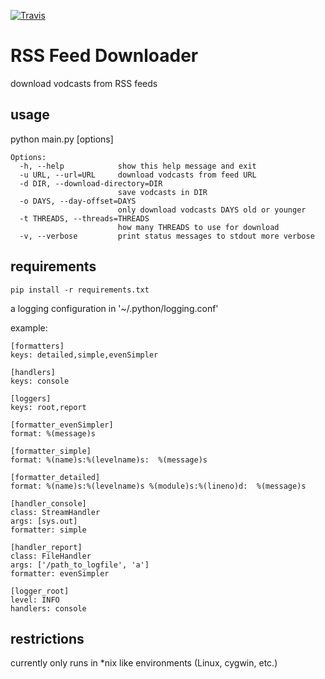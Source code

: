 [![Travis](https://img.shields.io/travis/dachrisch/rss-feed-downloader.svg?maxAge=2592000)](https://travis-ci.org/dachrisch/rss-feed-downloader)

RSS Feed Downloader
===================

download vodcasts from RSS feeds

usage
-----

python main.py [options]

    Options:
      -h, --help            show this help message and exit
      -u URL, --url=URL     download vodcasts from feed URL
      -d DIR, --download-directory=DIR
                            save vodcasts in DIR
      -o DAYS, --day-offset=DAYS
                            only download vodcasts DAYS old or younger
      -t THREADS, --threads=THREADS
                            how many THREADS to use for download
      -v, --verbose         print status messages to stdout more verbose

requirements
------------

    pip install -r requirements.txt

a logging configuration in '~/.python/logging.conf'

example:

    [formatters]
    keys: detailed,simple,evenSimpler
     
    [handlers]
    keys: console
     
    [loggers]
    keys: root,report

    [formatter_evenSimpler]
    format: %(message)s
     
    [formatter_simple]
    format: %(name)s:%(levelname)s:  %(message)s
     
    [formatter_detailed]
    format: %(name)s:%(levelname)s %(module)s:%(lineno)d:  %(message)s
     
    [handler_console]
    class: StreamHandler
    args: [sys.out]
    formatter: simple

    [handler_report]
    class: FileHandler
    args: ['/path_to_logfile', 'a']
    formatter: evenSimpler
    
    [logger_root]
    level: INFO
    handlers: console

 
restrictions
------------

currently only runs in *nix like environments (Linux, cygwin, etc.)
